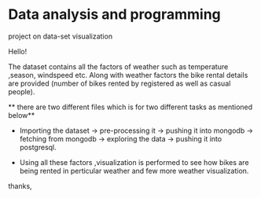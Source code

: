 # Data analysis and programming
project on data-set visualization

Hello!

The dataset contains all the factors of weather such as temperature ,season, windspeed etc.
Along with weather factors the bike rental details are provided (number of bikes rented by registered as well as casual people).

** there are two different files which is for two different tasks as mentioned below**

- Importing the dataset -> pre-processing it -> pushing it into mongodb -> fetching from mongodb -> exploring the data -> pushing it into postgresql.

- Using all these factors ,visualization is performed to see how bikes are being rented in perticular weather and few more weather visualization.




thanks,
